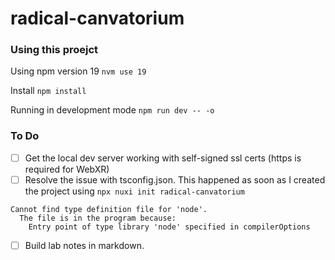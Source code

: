 # radical-canvatorium

### Using this proejct

Using npm version 19
`nvm use 19`

Install
`npm install`

Running in development mode
`npm run dev -- -o`

### To Do

- [ ] Get the local dev server working with self-signed ssl certs (https is required for WebXR)
- [ ] Resolve the issue with tsconfig.json. This happened as soon as I created the project using `npx nuxi init radical-canvatorium`

```
Cannot find type definition file for 'node'.
  The file is in the program because:
    Entry point of type library 'node' specified in compilerOptions
```

- [ ] Build lab notes in markdown.
